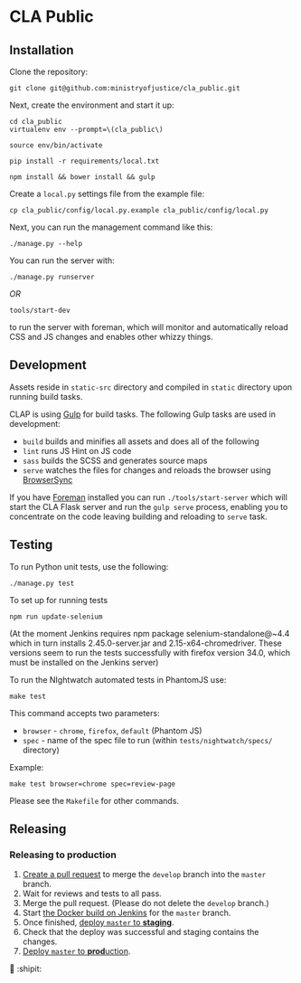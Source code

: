 # CLA Public

## Installation

Clone the repository:

    git clone git@github.com:ministryofjustice/cla_public.git

Next, create the environment and start it up:

    cd cla_public
    virtualenv env --prompt=\(cla_public\)

    source env/bin/activate

    pip install -r requirements/local.txt

    npm install && bower install && gulp

Create a ``local.py`` settings file from the example file:

    cp cla_public/config/local.py.example cla_public/config/local.py

Next, you can run the management command like this:

    ./manage.py --help

You can run the server with:

    ./manage.py runserver

*OR*

    tools/start-dev

to run the server with foreman, which will monitor and
automatically reload CSS and JS changes and enables other whizzy things.


## Development

Assets reside in `static-src` directory and compiled in `static` directory upon running build tasks.

CLAP is using [Gulp](http://gulpjs.com/) for build tasks. The following Gulp tasks are used in development:

- `build` builds and minifies all assets and does all of the following
- `lint` runs JS Hint on JS code
- `sass` builds the SCSS and generates source maps
- `serve` watches the files for changes and reloads the browser using [BrowserSync](http://www.browsersync.io/)

If you have [Foreman](https://github.com/ddollar/foreman) installed you can run `./tools/start-server` which will start the CLA Flask server
and run the `gulp serve` process, enabling you to concentrate on the code leaving building and reloading
to `serve` task.


## Testing

To run Python unit tests, use the following:

    ./manage.py test

To set up for running tests

    npm run update-selenium

(At the moment Jenkins requires npm package selenium-standalone@~4.4 which in turn installs 2.45.0-server.jar and 2.15-x64-chromedriver. These versions seem to run the tests successfully with firefox version 34.0, which must be installed on the Jenkins server)

To run the NIghtwatch automated tests in PhantomJS use:

    make test

This command accepts two parameters:

 - `browser` - `chrome`, `firefox`, `default` (Phantom JS)
 - `spec` - name of the spec file to run (within `tests/nightwatch/specs/` directory)

Example:

    make test browser=chrome spec=review-page

Please see the `Makefile` for other commands.

## Releasing

### Releasing to production

1. [Create a pull request](https://github.com/ministryofjustice/cla_public/compare/master...develop) to merge the `develop` branch into the `master` branch.
1. Wait for reviews and tests to all pass.
1. Merge the pull request. (Please do not delete the `develop` branch.)
1. Start [the Docker build on Jenkins](https://ci.service.dsd.io/view/CLA/job/BUILD-cla_public/build?delay=0sec) for the `master` branch.
1. Once finished, [deploy `master` to **staging**](https://ci.service.dsd.io/view/CLA/job/DEPLOY-cla_public/build?delay=0sec).
1. Check that the deploy was successful and staging contains the changes.
1. [Deploy `master` to **prod**uction](https://ci.service.dsd.io/view/CLA/job/DEPLOY-cla_public/build?delay=0sec).

:tada: :shipit:
